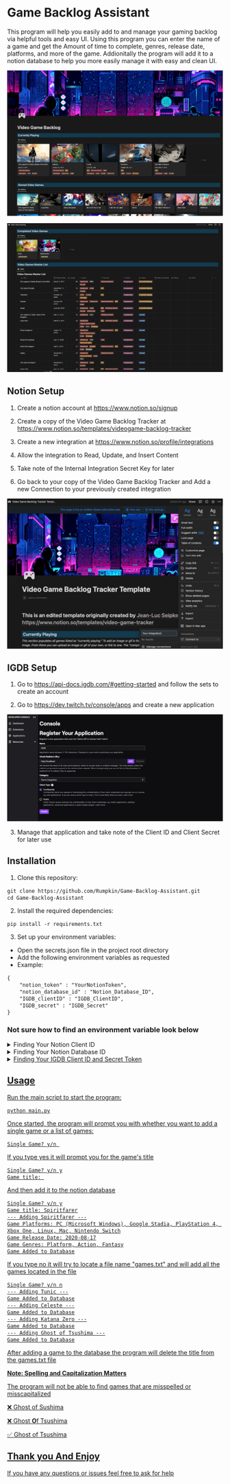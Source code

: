 # Game Backlog Assistant

This program will help you easily add to and manage your gaming backlog via helpful tools and easy UI. Using this program you can enter the name of a game and get the Amount of time to complete, genres, release date, platforms, and more of the game. Addionitally the program will add it to a notion database to help you more easily manage it with easy and clean UI.

![Alt text](/images/example1.png)

![Alt text](/images/example2.png)

## Notion Setup

1. Create a notion account at https://www.notion.so/signup

2. Create a copy of the Video Game Backlog Tracker at https://www.notion.so/templates/videogame-backlog-tracker

3. Create a new integration at https://www.notion.so/profile/integrations

4. Allow the integration to Read, Update, and Insert Content

5. Take note of the Internal Integration Secret Key for later

6. Go back to your copy of the Video Game Backlog Tracker and Add a new Connection to your previously created integration

![Alt text](/images/Connection.png)

## IGDB Setup

1. Go to https://api-docs.igdb.com/#getting-started and follow the sets to create an account

2. Go to https://dev.twitch.tv/console/apps and create a new application

![Alt text](/images/IGDB.png)

3. Manage that application and take note of the Client ID and Client Secret for later use

## Installation
1. Clone this repository:

```
git clone https://github.com/Rumpkin/Game-Backlog-Assistant.git
cd Game-Backlog-Assistant
```

2. Install the required dependencies:
```
pip install -r requirements.txt
```
3. Set up your environment variables:

- Open the secrets.json file in the project root directory
- Add the following environment variables as requested
- Example:
```
{
    "notion_token" : "YourNotionToken",    
    "notion_database_id" : "Notion_Database_ID",
    "IGDB_clientID" : "IGDB_ClientID",
    "IGDB_secret" : "IGDB_Secret"
}
```

### Not sure how to find an environment variable look below 

<details>
<summary>Finding Your Notion Client ID</summary>

You can find your Client ID under the settings for the integretion you created while setting up notion

> Integrations link: https://www.notion.so/profile/integrations

![Alt text](/images/Integration_Secret_Key_Referenece1.png)

</details>

<details>
<summary>Finding Your Notion Database ID</summary>

You can find you notion database id by first getting the database link. You can copy the database link by clicking on the ... and then "Copy link to Table"

![Alt text](/images/Notion_Link.png)

After getting the link copy the numbers and letters after www.notion.so/ and before ?v=

Example: www.notion.so/ <u>**453a0a7fd9e347b6b1ebe69f9332f7e7**<u> ?v=67d6d5201d3541b98b87226188300fef&pvs=4

</details>

<details>
<summary>Finding Your IGDB Client ID and Secret Token</summary>

You can find you IGDB Client ID and Secret if you manage your Twitch Application you created when setting up IGDB

> Twitch Applications Link: https://dev.twitch.tv/console/apps 

![Alt text](/images/IGDB_Manage.png)

</details>

## Usage

Run the main script to start the program:

```
python main.py
```

Once started, the program will prompt you with whether you want to add a single game or a list of games:

```
Single Game? y/n 
```

If you type yes it will prompt you for the game's title 

```
Single Game? y/n y
Game title: 
```

And then add it to the notion database

```
Single Game? y/n y
Game title: Spiritfarer
--- Adding Spiritfarer ---
Game Platforms: PC (Microsoft Windows), Google Stadia, PlayStation 4, Xbox One, Linux, Mac, Nintendo Switch
Game Release Date: 2020-08-17
Game Genres: Platform, Action, Fantasy
Game Added to Database
```

If you type no it will try to locate a file name "games.txt" and will add all the games located in the file

```
Single Game? y/n n
--- Adding Tunic ---
Game Added to Database
--- Adding Celeste ---
Game Added to Database
--- Adding Katana Zero ---
Game Added to Database
--- Adding Ghost of Tsushima ---
Game Added to Database
```

After adding a game to the database the program will delete the title from the games.txt file

**Note: Spelling and Capitalization Matters**

The program will not be able to find games that are misspelled or misscapitalized

:x: Ghost of Sushima

:x: Ghost **O**f Tsushima

:white_check_mark: Ghost of Tsushima

## Thank you And Enjoy
If you have any questions or issues feel free to ask for help